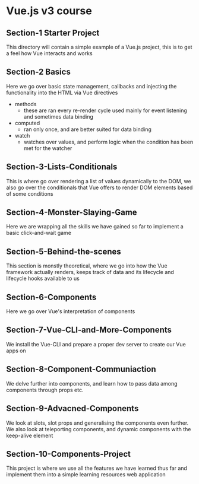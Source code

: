 # Vue.js v3 course

## Section-1 Starter Project
This directory will contain a simple example of a Vue.js project, this is to get a feel how Vue interacts and works

## Section-2 Basics
Here we go over basic state management, callbacks and injecting the functionality into the HTML via Vue directives

* methods
   * these are ran every re-render cycle used mainly for event listening and sometimes data binding
* computed
   * ran only once, and are better suited for data binding
* watch
   * watches over values, and perform logic when the condition has been met for the watcher

## Section-3-Lists-Conditionals
This is where go over rendering a list of values dynamically to the DOM, we also go over the conditionals that Vue offers to render DOM elements based of some conditions 

## Section-4-Monster-Slaying-Game
Here we are wrapping all the skills we have gained so far to implement a basic click-and-wait game

## Section-5-Behind-the-scenes
This section is monstly theoretical, where we go into how the Vue framework actually renders, keeps track of data and its lifecycle and lifecycle hooks available to us

## Section-6-Components
Here we go over Vue's interpretation of components

## Section-7-Vue-CLI-and-More-Components
We install the Vue-CLI and prepare a proper dev server to create our Vue apps on

## Section-8-Component-Communiaction
We delve further into components, and learn how to pass data among components through props etc.

## Section-9-Advacned-Components
We look at slots, slot props and generalising the components even further. We also look at teleporting components, and dynamic components with the keep-alive element

## Section-10-Components-Project
This project is where we use all the features we have learned thus far and implement them into a simple learning resources web application


